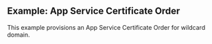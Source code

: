 ## Example: App Service Certificate Order

This example provisions an App Service Certificate Order for wildcard domain.
